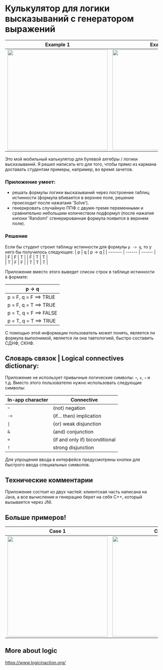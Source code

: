 # Кулькулятор для логики высказываний с генератором выражений

| Example 1  | Example 2 |
| ------- | ------ |
| <img src="https://i.ibb.co/nkYfbMF/lt1.jpg" width="330">  | <img src="https://i.ibb.co/J5M3GPN/lt2.jpg" width="330"> | 

Это мой мобильный калькулятор для булевой алгебры / логики высказываний. 
Я решил написать его для того, чтобы прямо из кармана доставать студентам примеры, например, во время зачетов.

### Приложение умеет: 
- решать формулы логики высказываний через построение таблиц истинности (формула вбивается в верхнее поле, решение происходит после нажатаия 'Solve').
- генерировать случайную ППФ с двумя-тремя переменными и сравнительно небольшим количеством подформул (после нажатия кнпоки 'Random!' сгенерированная формула появится в верхнем поле).

### Решение
Если бы студент строил таблицу истинности для формулы ```p -> q```, то у него бы получилось следующее:
| p  | q | p -> q |
| ------- | ------ | ------ |
| F | F | T | 
| F | T | T |  
| T | F | F | 
| T | T | T | 

Приложение вместо этого выведет список строк в таблице истинности в формате:

|  p -> q |
| -------- |
| p = F, q = F ==> TRUE | 
| p = F, q = T ==> TRUE | 
| p = T, q = F ==> FALSE | 
| p = T, q = T ==> TRUE | 

С помощью этой информации пользователь может понять, является ли формула выполнимой, является ли она тавтологией, быстро составить СДНФ, СКНФ.

## Словарь связок | Logical connectives dictionary:
Приложение не использует привычные логические символы: ```¬```, ```∨```, ```→``` и т.д. Вместо этого пользователю нужно использовать следующие символы:

| In-app character  | Connective |
| ------------- | ------------- |
| `~`  | (not) negation  |
| `->`  | (if... then) implication |
| `\|`  | (or) weak disjunction  |
| `&`  | (and) conjunction  |
| `=`  | (if and only if) biconditional  |
| `!`  | strong disjunction  |

Для упрощения ввода в интерфейсе предусмотрены кнопки для быстрого ввода специальных символов.

## Технические комментарии
Приложение состоит из двух частей: клиентская часть написана на Java, а все вычисления и генерацию берет на себя С++, который вызывается через JNI.

## Больше примеров!

| Case 1  | Case 2 | Case 3|
| ------- | ------ | ----- |
| <img src="https://i.ibb.co/NNGNhhx/lt3.jpg" width="330">  | <img src="https://i.ibb.co/vYYTzQM/lt4.jpg" width="330"> | <img src="https://i.ibb.co/hRmNg9d/lt5.jpg" width="330"> |


## More about logic
https://www.logicinaction.org/
